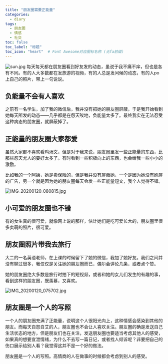 ```yaml
---
title: "朋友圈需要正能量"
categories:
  - diary
tags:
  - 朋友圈
  - 情感
  - 社交
toc: false
toc_label: "标题"
toc_icon: "heart"  # Font Awesome对应图标名称 (无fa前缀)	
---
```

![sun.jpg](https://i.loli.net/2020/01/20/OCSMceX8iFUgBtN.jpg)
每天每天都在朋友圈看到好友发的动态，虽说于我不痛不痒，但也是各有不同。有的人大多数都在发旅游的视频，有的人总是发问候的动态，有的人po上自己的照片，带上一句说说。　　



## 负能量不会有人喜欢

之前有一名学生，加了我的微信后，我并没有把她的朋友圈屏蔽，于是我开始看到她每天所发的动态——几乎都是在怨天唉地，负能量太多了。最终我实在无法忍受这种病态的朋友圈，就屏蔽掉了。



## 正能量的朋友圈大家都爱

虽然大家都不喜欢看鸡汤文，但是对于我来说，朋友圈里发一些正能量的东西，比那些怨天尤人的要好太多了。有时看到一些积极向上的东西，也会给我一些小小的激励。<br>

比如我的一个阿姨，她是卖保险的，但是我并没有屏蔽她，一个是因为她没有刷屏的广告，另一个就是因为她的朋友圈每天会发一些正能量短文，我个人觉得不错。

![IMG_20200120_080815.jpg](https://i.loli.net/2020/01/20/X26x1ERZgjGADMu.jpg)



## 小可爱的朋友圈也不错

有的女生真的很可爱，就像网上说的那样，估计她们是吃可爱长大的，朋友圈里很多卖萌的照片，很可爱。　　　　



## 朋友圈照片带我去旅行

大二的一名英语老师，在上课的时候留下了她的微信，我加了她好友。我们之间并没有聊过很多，我仅仅是关注她的朋友圈而已，偶尔会评论几条，或者点个赞。<br>

她的朋友圈绝大多数是旅行时拍下的短视频，或者和她的女儿们发生的有趣的事，看到这样的朋友圈，既羡慕，又喜欢。

![IMG_20200120_075702.jpg](https://i.loli.net/2020/01/20/iKVWorA3wmd4tJS.jpg)



## 朋友圈是一个人的写照

一个人的朋友圈充满了正能量，说明这个人很阳光向上，这种情感会感染到其他的朋友。而每天自怨自艾的人，朋友圈也不会让人喜欢关注。朋友圈的确是发送自己生活状态的地方，但是朋友们也在关注，发送朋友圈也要适当考虑其他人的感受，如果真的想要宣泄情绪，为什么不去写一篇日记，或者找人倾诉呢？非要把自己的伤口展示给别人看？我觉得这并不是一个好的做法。<br>

朋友圈是一个人的写照。高情商的人在做事的时候都会考虑到别人的感受。